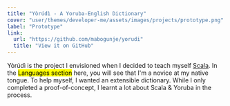 ```yaml
---
title: "Yòrúdì - A Yoruba-English Dictionary"
cover: "user/themes/developer-me/assets/images/projects/prototype.png"
label: "Prototype"
link:
  url: "https://github.com/mabogunje/yorudi"
  title: "View it on GitHub"
---
```

Yòrúdì is the project I envisioned when I decided to teach myself [Scala](https://www.scala-lang.org/). In the <mark>Languages section</mark> here, you will see that I'm a novice at my native tongue.
To help myself, I wanted an extensible dictionary. While I only completed a proof-of-concept, I learnt a lot about Scala & Yoruba in the process.
